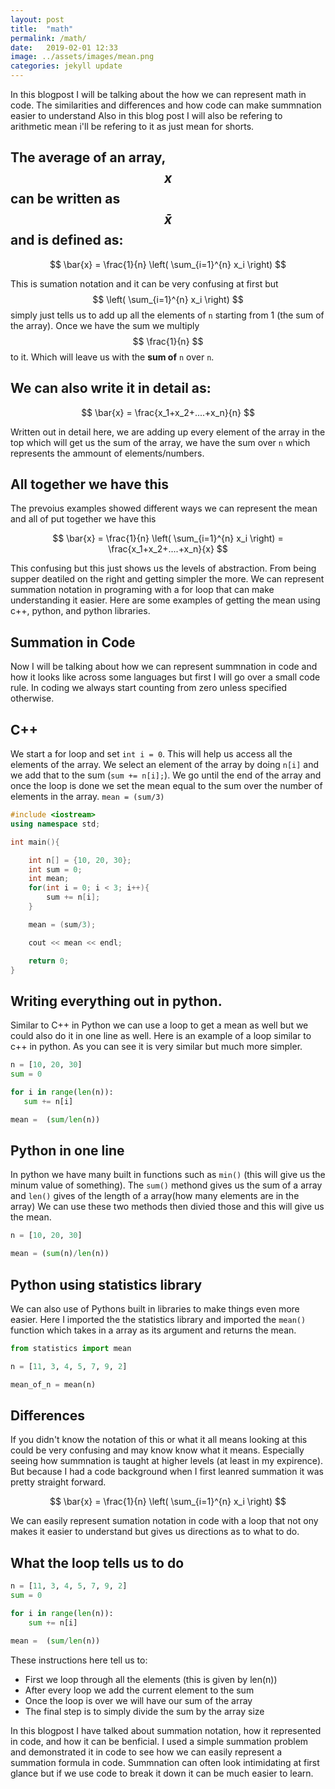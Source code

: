 ```yaml
---
layout: post
title:  "math"
permalink: /math/
date:   2019-02-01 12:33
image: ../assets/images/mean.png
categories: jekyll update
---
```




In this blogpost I will be talking about the how we can represent math in code. The similarities and differences and how code can make summnation easier to understand Also in this blog post I will also be refering to arithmetic mean i'll be refering to it as just mean for shorts. 

## The average of an array, $$ x $$ can be written as $$ \bar{x} $$ and is defined as: 

$$ \bar{x} = \frac{1}{n} \left( \sum_{i=1}^{n} x_i \right) $$ 

This is sumation notation and it can be very confusing at first but $$  \left( \sum_{i=1}^{n} x_i \right)  $$ simply just tells us to
add up all the elements of `n` starting from 1 (the sum of the array). Once we have the sum we multiply
$$ \frac{1}{n} $$ to it.  Which will leave us with the **sum of** `n` over `n`. 

## We can also write it in detail as:

$$ \bar{x} = \frac{x_1+x_2+....+x_n}{n} $$

Written out in detail here, we are adding up every element of the array in the top which will get us the sum of the array,
we have the sum over `n` which represents the ammount of elements/numbers. 


## All together we have this
The prevoius examples showed different ways we can represent the mean and all of put together we have this

$$ \bar{x} = \frac{1}{n} \left( \sum_{i=1}^{n} x_i \right) = \frac{x_1+x_2+....+x_n}{x} $$

This confusing but this just shows us the levels of abstraction. From being supper deatiled on the right and getting simpler 
the more. We can represent summation notation in programing with a for loop that can make understanding it easier. Here are 
some examples of getting the mean using c++, python, and python libraries. 



## Summation in Code
Now I will be talking about how we can represent summnation in code and how it looks like across some languages but first I will go over a small code rule. In coding we always start counting from zero unless specified otherwise. 

## C++ 
We start a for loop and set `int i = 0`. This will help us access all the elements of the array. We select an element of the array by doing `n[i]` and we add that to the sum (`sum += n[i];`). We go until the end of the array and once the loop is done
we set the mean equal to the sum over the number of elements in the array. `mean = (sum/3)`

~~~cpp
#include <iostream>
using namespace std;

int main(){

    int n[] = {10, 20, 30};
    int sum = 0;
    int mean;
    for(int i = 0; i < 3; i++){
        sum += n[i];
    }

    mean = (sum/3);

    cout << mean << endl;

    return 0;
}
~~~


## Writing everything out in python.
Similar to C++ in Python we can use a loop to get a mean as well but we could also do it in one line as well. Here is an example of a loop similar to c++ in python. As you can see it is very similar but much more simpler.  

 ~~~python
n = [10, 20, 30]
sum = 0

for i in range(len(n)):
    sum += n[i]

mean =  (sum/len(n))
 ~~~



## Python in one line
In python we have many built in functions such as `min()` (this will give us the minum value of something). The `sum()` methond gives us the sum of a array and `len()` gives of the length of a array(how many elements are in the array)
We can use these two methods then divied those and this will give us the mean. 

 ~~~python
n = [10, 20, 30]

mean = (sum(n)/len(n))

 ~~~


## Python using statistics library
We can also use of Pythons built in libraries to make things even more easier. Here I imported the the statistics library and imported the `mean()`
function which takes in a array as its argument and returns the mean. 

 ~~~python
from statistics import mean 

n = [11, 3, 4, 5, 7, 9, 2]

mean_of_n = mean(n)
 ~~~


## Differences 

If you didn't know the notation of this or what it all means looking at this could be very confusing and may know know what it means. Especially seeing how summnation is taught at higher levels (at least in my expirence). But because I had a code background when I first leanred summation it was pretty straight forward. 

$$ \bar{x} = \frac{1}{n} \left( \sum_{i=1}^{n} x_i \right) $$ 

We can easily represent sumation notation in code with a loop that not ony makes it easier to understand but gives us directions as to what to do. 

## What the loop tells us to do

~~~python
n = [11, 3, 4, 5, 7, 9, 2] 
sum = 0

for i in range(len(n)):
    sum += n[i]

mean =  (sum/len(n))
~~~

These instructions here tell us to:
* First we loop through all the elements (this is given by len(n))
* After every loop we add the current element to the sum
* Once the loop is over we will have our sum of the array
* The final step is to simply divide the sum by the array size


In this blogpost I have talked about summation notation, how it represented in code, and how it can be benficial. I used a simple summation problem and demonstrated it in code to see how we can easily represent a summation formula in code. Summnation can often look intimidating at first glance but if we use code to break it down it can be much easier to learn. 






